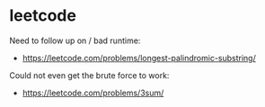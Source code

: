 # leetcode

Need to follow up on / bad runtime:
  * https://leetcode.com/problems/longest-palindromic-substring/
  
Could not even get the brute force to work:
  * https://leetcode.com/problems/3sum/
